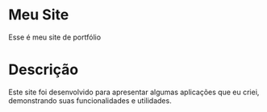 # Meu Site
  Esse é meu site de portfólio 

# Descrição 
  Este site foi desenvolvido para apresentar algumas aplicações que eu criei, demonstrando suas funcionalidades e utilidades.
  

